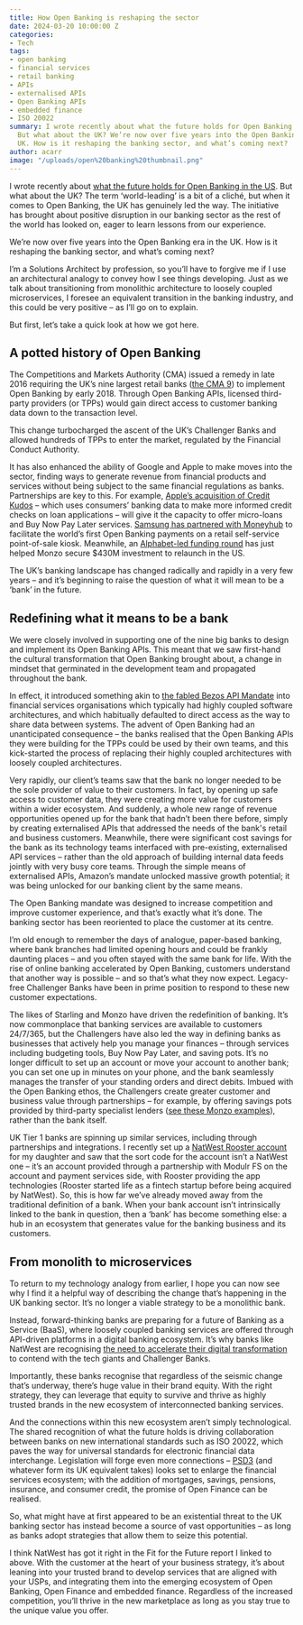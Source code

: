 ```yaml
---
title: How Open Banking is reshaping the sector
date: 2024-03-20 10:00:00 Z
categories:
- Tech
tags:
- open banking
- financial services
- retail banking
- APIs
- externalised APIs
- Open Banking APIs
- embedded finance
- ISO 20022
summary: I wrote recently about what the future holds for Open Banking in the US.
  But what about the UK? We’re now over five years into the Open Banking era in the
  UK. How is it reshaping the banking sector, and what’s coming next?
author: acarr
image: "/uploads/open%20banking%20thumbnail.png"
---
```


I wrote recently about [what the future holds for Open Banking in the US](https://blog.scottlogic.com/2024/02/02/why-you-should-care-about-open-banking-in-the-us.html). But what about the UK? The term ‘world-leading’ is a bit of a cliché, but when it comes to Open Banking, the UK has genuinely led the way. The initiative has brought about positive disruption in our banking sector as the rest of the world has looked on, eager to learn lessons from our experience.

We’re now over five years into the Open Banking era in the UK. How is it reshaping the banking sector, and what’s coming next?

I’m a Solutions Architect by profession, so you’ll have to forgive me if I use an architectural analogy to convey how I see things developing. Just as we talk about transitioning from monolithic architecture to loosely coupled microservices, I foresee an equivalent transition in the banking industry, and this could be very positive – as I’ll go on to explain.

But first, let’s take a quick look at how we got here.

## A potted history of Open Banking

The Competitions and Markets Authority (CMA) issued a remedy in late 2016 requiring the UK’s nine largest retail banks ([the CMA 9](https://www.openbanking.org.uk/glossary/cma-9/)) to implement Open Banking by early 2018. Through Open Banking APIs, licensed third-party providers (or TPPs) would gain direct access to customer banking data down to the transaction level.

This change turbocharged the ascent of the UK’s Challenger Banks and allowed hundreds of TPPs to enter the market, regulated by the Financial Conduct Authority.

It has also enhanced the ability of Google and Apple to make moves into the sector, finding ways to generate revenue from financial products and services without being subject to the same financial regulations as banks. Partnerships are key to this. For example, [Apple’s acquisition of Credit Kudos](https://www.cnbc.com/2022/03/23/apple-buys-uk-fintech-start-up-credit-kudos.html) – which uses consumers’ banking data to make more informed credit checks on loan applications – will give it the capacity to offer micro-loans and Buy Now Pay Later services. [Samsung has partnered with Moneyhub](https://financialit.net/news/payments/moneyhub-partners-samsung-world-first-open-banking-self-service-payments) to facilitate the world’s first Open Banking payments on a retail self-service point-of-sale kiosk. Meanwhile, an [Alphabet-led funding round](https://www.cnbc.com/2024/03/05/uk-neobank-monzo-hits-5-billion-valuation-after-430-million-raise.html) has just helped Monzo secure $430M investment to relaunch in the US.

The UK’s banking landscape has changed radically and rapidly in a very few years – and it’s beginning to raise the question of what it will mean to be a ‘bank’ in the future.

## Redefining what it means to be a bank

We were closely involved in supporting one of the nine big banks to design and implement its Open Banking APIs. This meant that we saw first-hand the cultural transformation that Open Banking brought about, a change in mindset that germinated in the development team and propagated throughout the bank.

In effect, it introduced something akin to [the fabled Bezos API Mandate](https://nordicapis.com/the-bezos-api-mandate-amazons-manifesto-for-externalization/) into financial services organisations which typically had highly coupled software architectures, and which habitually defaulted to direct access as the way to share data between systems. The advent of Open Banking had an unanticipated consequence – the banks realised that the Open Banking APIs they were building for the TPPs could be used by their own teams, and this kick-started the process of replacing their highly coupled architectures with loosely coupled architectures.

Very rapidly, our client’s teams saw that the bank no longer needed to be the sole provider of value to their customers. In fact, by opening up safe access to customer data, they were creating more value for customers within a wider ecosystem. And suddenly, a whole new range of revenue opportunities opened up for the bank that hadn’t been there before, simply by creating externalised APIs that addressed the needs of the bank's retail and business customers. Meanwhile, there were significant cost savings for the bank as its technology teams interfaced with pre-existing, externalised API services – rather than the old approach of building internal data feeds jointly with very busy core teams. Through the simple means of externalised APIs, Amazon’s mandate unlocked massive growth potential; it was being unlocked for our banking client by the same means.

The Open Banking mandate was designed to increase competition and improve customer experience, and that’s exactly what it’s done. The banking sector has been reoriented to place the customer at its centre.

I’m old enough to remember the days of analogue, paper-based banking, where bank branches had limited opening hours and could be frankly daunting places – and you often stayed with the same bank for life. With the rise of online banking accelerated by Open Banking, customers understand that another way is possible – and so that’s what they now expect. Legacy-free Challenger Banks have been in prime position to respond to these new customer expectations.

The likes of Starling and Monzo have driven the redefinition of banking. It’s now commonplace that banking services are available to customers 24/7/365, but the Challengers have also led the way in defining banks as businesses that actively help you manage your finances – through services including budgeting tools, Buy Now Pay Later, and saving pots. It’s no longer difficult to set up an account or move your account to another bank; you can set one up in minutes on your phone, and the bank seamlessly manages the transfer of your standing orders and direct debits. Imbued with the Open Banking ethos, the Challengers create greater customer and business value through partnerships – for example, by offering savings pots provided by third-party specialist lenders ([see these Monzo examples](https://monzo.com/features/savings/)), rather than the bank itself.

UK Tier 1 banks are spinning up similar services, including through partnerships and integrations. I recently set up a [NatWest Rooster account](https://www.natwest.com/current-accounts/childrens-accounts/kids-prepaid-pocket-money-card.html) for my daughter and saw that the sort code for the account isn’t a NatWest one – it’s an account provided through a partnership with Modulr FS on the account and payment services side, with Rooster providing the app technologies (Rooster started life as a fintech startup before being acquired by NatWest). So, this is how far we’ve already moved away from the traditional definition of a bank. When your bank account isn’t intrinsically linked to the bank in question, then a ‘bank’ has become something else: a hub in an ecosystem that generates value for the banking business and its customers.

## From monolith to microservices

To return to my technology analogy from earlier, I hope you can now see why I find it a helpful way of describing the change that’s happening in the UK banking sector. It’s no longer a viable strategy to be a monolithic bank.

Instead, forward-thinking banks are preparing for a future of Banking as a Service (BaaS), where loosely coupled banking services are offered through API-driven platforms in a digital banking ecosystem. It’s why banks like NatWest are recognising [the need to accelerate their digital transformation](https://www.natwest.com/corporates/insights/technology/fit-for-the-future-how-tech-is-transforming-the-banking-industry.html) to contend with the tech giants and Challenger Banks.

Importantly, these banks recognise that regardless of the seismic change that’s underway, there’s huge value in their brand equity. With the right strategy, they can leverage that equity to survive and thrive as highly trusted brands in the new ecosystem of interconnected banking services.

And the connections within this new ecosystem aren’t simply technological. The shared recognition of what the future holds is driving collaboration between banks on new international standards such as ISO 20022, which paves the way for universal standards for electronic financial data interchange. Legislation will forge even more connections – [PSD3](https://www.europeanpaymentscouncil.eu/news-insights/insight/what-do-psd3-and-psr-mean-payments-sector) (and whatever form its UK equivalent takes) looks set to enlarge the financial services ecosystem; with the addition of mortgages, savings, pensions, insurance, and consumer credit, the promise of Open Finance can be realised.

So, what might have at first appeared to be an existential threat to the UK banking sector has instead become a source of vast opportunities – as long as banks adopt strategies that allow them to seize this potential.

I think NatWest has got it right in the Fit for the Future report I linked to above. With the customer at the heart of your business strategy, it’s about leaning into your trusted brand to develop services that are aligned with your USPs, and integrating them into the emerging ecosystem of Open Banking, Open Finance and embedded finance. Regardless of the increased competition, you’ll thrive in the new marketplace as long as you stay true to the unique value you offer.